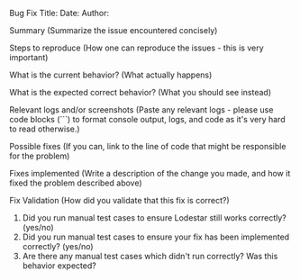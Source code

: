 Bug Fix Title: 
Date:
Author: 

Summary
(Summarize the issue encountered concisely)


Steps to reproduce
(How one can reproduce the issues - this is very important)


What is the current behavior?
(What actually happens)


What is the expected correct behavior?
(What you should see instead)


Relevant logs and/or screenshots
(Paste any relevant logs - please use code blocks (```) to format console output,
logs, and code as it's very hard to read otherwise.)


Possible fixes
(If you can, link to the line of code that might be responsible for the problem)


Fixes implemented
(Write a description of the change you made, and how it fixed the problem described above) 


Fix Validation
(How did you validate that this fix is correct?) 

1. Did you run manual test cases to ensure Lodestar still works correctly? (yes/no)
2. Did you run manual test cases to ensure your fix has been implemented correctly? (yes/no)
3. Are there any manual test cases which didn't run correctly? Was this behavior expected? 
